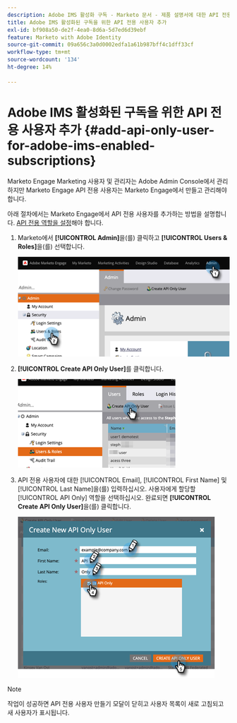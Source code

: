 ```yaml
---
description: Adobe IMS 활성화 구독 - Marketo 문서 - 제품 설명서에 대한 API 전용 사용자 추가
title: Adobe IMS 활성화된 구독을 위한 API 전용 사용자 추가
exl-id: bf908a50-de2f-4ea0-8d6a-5d7ed6d39ebf
feature: Marketo with Adobe Identity
source-git-commit: 09a656c3a0d0002edfa1a61b987bff4c1dff33cf
workflow-type: tm+mt
source-wordcount: '134'
ht-degree: 14%

---
```


# Adobe IMS 활성화된 구독을 위한 API 전용 사용자 추가 {#add-api-only-user-for-adobe-ims-enabled-subscriptions}

Marketo Engage Marketing 사용자 및 관리자는 Adobe Admin Console에서 관리하지만 Marketo Engage API 전용 사용자는 Marketo Engage에서 만들고 관리해야 합니다.

아래 절차에서는 Marketo Engage에서 API 전용 사용자를 추가하는 방법을 설명합니다. [API 전용 역할을 설정](/help/marketo/product-docs/administration/users-and-roles/create-an-api-only-user-role.md)해야 합니다.

1. Marketo에서 **[!UICONTROL Admin]**&#x200B;을(를) 클릭하고 **[!UICONTROL Users & Roles]**&#x200B;을(를) 선택합니다.

   ![](assets/add-api-only-user-for-adobe-ims-1.png)

1. **[!UICONTROL Create API Only User]**&#x200B;를 클릭합니다.

   ![](assets/add-api-only-user-for-adobe-ims-2.png)

1. API 전용 사용자에 대한 [!UICONTROL Email], [!UICONTROL First Name] 및 [!UICONTROL Last Name]을(를) 입력하십시오. 사용자에게 할당할 [!UICONTROL API Only] 역할을 선택하십시오. 완료되면 **[!UICONTROL Create API Only User]**&#x200B;을(를) 클릭합니다.

   ![](assets/add-api-only-user-for-adobe-ims-3.png)

>[!NOTE]
>
>작업이 성공하면 API 전용 사용자 만들기 모달이 닫히고 사용자 목록이 새로 고침되고 새 사용자가 표시됩니다.
